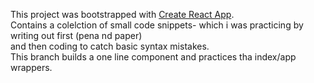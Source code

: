 This project was bootstrapped with [Create React App](https://github.com/facebook/create-react-app).  
Contains a colelction of small code snippets- which i was practicing by writing out first (pena nd paper)  
and then coding to catch basic syntax mistakes.  
This branch builds a one line component and practices tha index/app wrappers.
